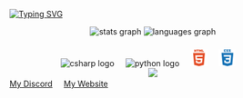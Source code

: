 [![Typing SVG](https://readme-typing-svg.herokuapp.com?font=Roboto+Mono&lines=Glitched-Studios+%7C+glitched)](https://git.io/typing-svg)
<div align="center">
  <img src="https://github-readme-stats.vercel.app/api?username=glitchedtahcat&hide_title=false&hide_rank=false&show_icons=true&include_all_commits=true&count_private=true&disable_animations=false&theme=dark&locale=en&hide_border=false" height="150" alt="stats graph"  />
  <img src="https://github-readme-stats.vercel.app/api/top-langs?username=glitchedtahcat&locale=en&hide_title=false&layout=compact&card_width=320&langs_count=5&theme=dark&hide_border=false" height="150" alt="languages graph"  />
</div>

###

<div align="center">

  <img src="https://cdn.jsdelivr.net/gh/devicons/devicon/icons/csharp/csharp-original.svg" height="30" alt="csharp logo"  />
  <img width="12" />
  <img src="https://cdn.jsdelivr.net/gh/devicons/devicon/icons/python/python-original.svg" height="30" alt="python logo"  />
  <img width="12" />
  <img src="https://raw.githubusercontent.com/devicons/devicon/6910f0503efdd315c8f9b858234310c06e04d9c0/icons/html5/html5-plain-wordmark.svg" height="30" alt="html5 logo"  />
  <img width="12" />
  <img src="https://raw.githubusercontent.com/devicons/devicon/6910f0503efdd315c8f9b858234310c06e04d9c0/icons/css3/css3-plain-wordmark.svg" height="30" alt="css3 logo"  />
  <img width="12" />
</div>
<div align="center">
  <img src="https://api.visitorbadge.io/api/visitors?path=glitchedtahcat&countColor=%23263759"/>
</div>
  <a href="Https://discord.gg/GkRfk3E6Tm" style="">My Discord</a>
    <img width="12" />
    <a href="https://glitched-sudios-offical-website.vercel.app/" style="">My Website </a>



